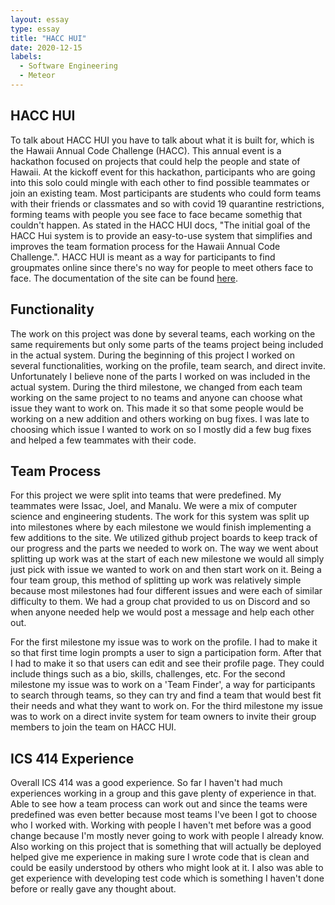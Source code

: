 ```yaml
---
layout: essay
type: essay
title: "HACC HUI"
date: 2020-12-15
labels:
  - Software Engineering
  - Meteor
---
```


## HACC HUI
To talk about HACC HUI you have to talk about what it is built for, which is the Hawaii Annual Code Challenge (HACC). This annual event is a hackathon focused on projects that could help the people and state of Hawaii. At the kickoff event for this hackathon, participants who are going into this solo could mingle with each other to find possible teammates or join an existing team. Most participants are students who could form teams with their friends or classmates and so with covid 19 quarantine restrictions, forming teams with people you see face to face became somethig that couldn't happen. As stated in the HACC HUI docs, "The initial goal of the HACC Hui system is to provide an easy-to-use system that simplifies and improves the team formation process for the Hawaii Annual Code Challenge.". HACC HUI is meant as a way for participants to find groupmates online since there's no way for people to meet others face to face. The documentation of the site can be found [here](https://hacc-hui.github.io/).

## Functionality
The work on this project was done by several teams, each working on the same requirements but only some parts of the teams project being included in the actual system. During the beginning of this project I worked on several functionalities, working on the profile, team search, and direct invite. Unfortunately I believe none of the parts I worked on was included in the actual system. During the third milestone, we changed from each team working on the same project to no teams and anyone can choose what issue they want to work on. This made it so that some people would be working on a new addition and others working on bug fixes. I was late to choosing which issue I wanted to work on so I mostly did a few bug fixes and helped a few teammates with their code. 

## Team Process
For this project we were split into teams that were predefined. My teammates were Issac, Joel, and Manalu. We were a mix of computer science and engineering students. The work for this system was split up into milestones where by each milestone we would finish implementing a few additions to the site. We utilized github project boards to keep track of our progress and the parts we needed to work on. The way we went about splitting up work was at the start of each new milestone we would all simply just pick with issue we wanted to work on and then start work on it. Being a four team group, this method of splitting up work was relatively simple because most milestones had four different issues and were each of similar difficulty to them. We had a group chat provided to us on Discord and so when anyone needed help we would post a message and help each other out.

For the first milestone my issue was to work on the profile. I had to make it so that first time login prompts a user to sign a participation form. After that I had to make it so that users can edit and see their profile page. They could include things such as a bio, skills, challenges, etc. For the second milestone my issue was to work on a 'Team Finder', a way for participants to search through teams, so they can try and find a team that would best fit their needs and what they want to work on. For the third milestone my issue was to work on a direct invite system for team owners to invite their group members to join the team on HACC HUI.

## ICS 414 Experience
Overall ICS 414 was a good experience. So far I haven't had much experiences working in a group and this gave plenty of experience in that. Able to see how a team process can work out and since the teams were predefined was even better because most teams I've been I got to choose who I worked with. Working with people I haven't met before was a good change because I'm mostly never going to work with people I already know. Also working on this project that is something that will actually be deployed helped give me experience in making sure I wrote code that is clean and could be easily understood by others who might look at it. I also was able to get experience with developing test code which is something I haven't done before or really gave any thought about.
